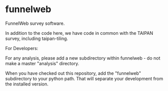 # funnelweb
FunnelWeb survey software.

In addition to the code here, we have code in common with the TAIPAN survey, including
taipan-tiling.

For Developers:

For any analysis, please add a new subdirectory within funnelweb - do not make a master "analysis" 
directory.

When you have checked out this repository, add the "funnelweb" subdirectory to your python path. That
will separate your development from the installed version.
